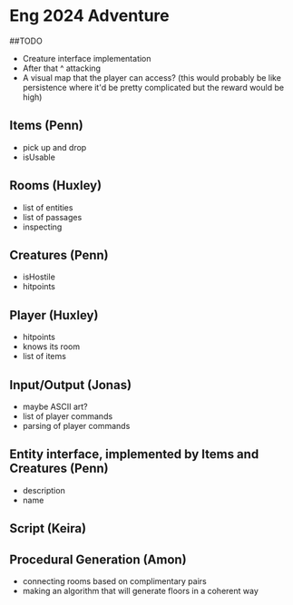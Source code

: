 # Eng 2024 Adventure

##TODO
- Creature interface implementation
- After that ^ attacking
- A visual map that the player can access? (this would probably be like persistence where it'd be pretty complicated but the reward would be high)

## Items (Penn)
- pick up and drop
- isUsable

## Rooms (Huxley)

- list of entities
- list of passages
- inspecting

## Creatures (Penn)

- isHostile
- hitpoints

## Player (Huxley)

- hitpoints
- knows its room
- list of items

## Input/Output (Jonas)

- maybe ASCII art?
- list of player commands
- parsing of player commands

## Entity interface, implemented by Items and Creatures (Penn)

- description
- name

## Script (Keira)

## Procedural Generation (Amon)
- connecting rooms based on complimentary pairs
- making an algorithm that will generate floors in a coherent way
